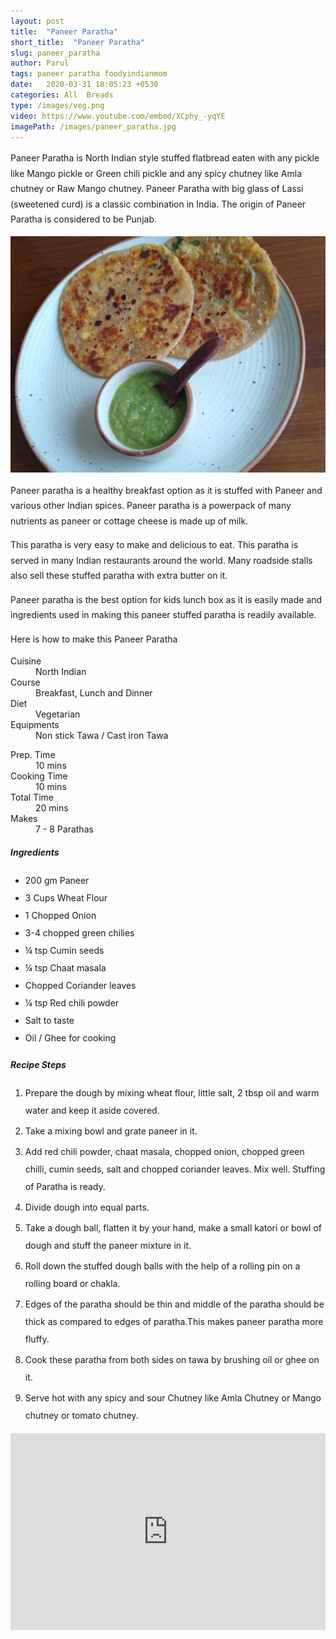 ```yaml
---
layout: post
title:  "Paneer Paratha"
short_title:  "Paneer Paratha"
slug: paneer_paratha
author: Parul
tags: paneer paratha foodyindianmom
date:   2020-03-31 18:05:23 +0530
categories: All  Breads
type: /images/veg.png
video: https://www.youtube.com/embed/XCphy_-yqYE
imagePath: /images/paneer_paratha.jpg
---
```

<p class="text-justify" style="line-height: 175%;">
Paneer Paratha is North Indian style stuffed flatbread eaten with any pickle like Mango pickle or Green chili pickle and any spicy chutney like Amla chutney or Raw Mango chutney. Paneer Paratha with big glass of Lassi (sweetened curd) is a classic combination in India. The origin of Paneer Paratha is considered to be Punjab.
</p>

<div class="row">
    <div class="col-md-12"><img src="../images/paneer_paratha.jpg" alt="" class="rounded img-fluid mb-2"></div>
</div>

<p class="text-justify" style="line-height: 175%;">
Paneer paratha is a healthy breakfast option as it is stuffed with Paneer and various other Indian spices. Paneer paratha is a powerpack of many nutrients as paneer or cottage cheese is made up of milk.
</p>

<p class="text-justify" style="line-height: 175%;">
This paratha is very easy to make and delicious to eat. This paratha is served in many Indian restaurants around the world. Many roadside stalls also sell these stuffed paratha with extra butter on it.
</p>

<p class="text-justify" style="line-height: 175%;">
Paneer paratha is the best option for kids lunch box as it is easily made and ingredients used in making this paneer stuffed paratha is readily available.
</p>

<p class="text-justify" style="line-height: 175%;">
Here is how to make this Paneer Paratha
</p>

<div class="row">
    <div class="col-md-6">
        <dl class="row">
            <dt class="col-sm-4">Cuisine</dt><dd class="col-sm-7">North Indian</dd>
            <dt class="col-sm-4">Course</dt><dd class="col-sm-7">Breakfast, Lunch and Dinner</dd>
            <dt class="col-sm-4">Diet</dt><dd class="col-sm-7">Vegetarian</dd>
            <dt class="col-sm-4">Equipments</dt><dd class="col-sm-7">Non stick Tawa / Cast iron Tawa</dd>
        </dl>
    </div>
    <div class="col-md-6">
        <dl class="row">
            <dt class="col-sm-5">Prep. Time</dt><dd class="col-sm-7">10 mins</dd>
            <dt class="col-sm-5">Cooking Time</dt><dd class="col-sm-7">10 mins</dd>
            <dt class="col-sm-5">Total Time</dt><dd class="col-sm-7">20 mins</dd>
            <dt class="col-sm-5">Makes</dt><dd class="col-sm-7">7 - 8 Parathas</dd>
        </dl>
    </div>
</div>

<div class="recipe-section-divider"></div>
<div class="row" id="ingredients">
    <div class="col-md-12"><h5 class="font-weight-bold">Ingredients</h5></div>
</div>
<div class="row">
    <div class="col-md-12">
        <ul class="post-list" style="line-height: 200%">
            <li>200 gm Paneer</li>
            <li>3 Cups Wheat Flour</li>
            <li>1 Chopped Onion</li>
            <li>3-4 chopped green chilies</li>
            <li>¼ tsp Cumin seeds</li>
            <li>¼ tsp Chaat masala</li>
            <li>Chopped Coriander leaves</li>
            <li>¼ tsp Red chili powder</li>
            <li>Salt to taste</li>
            <li>Oil / Ghee for cooking</li>
        </ul>
    </div>
</div>

<div class="recipe-section-divider"></div>
<div class="row" id="recipe">
    <div class="col-md-12"><h5 class="font-weight-bold">Recipe Steps</h5></div>
</div>
<div class="row">
    <div class="col-md-12">
        <ol class="post-list text-justify" style="line-height: 200%">
            <li style="margin-bottom:5px;">Prepare the dough by mixing wheat flour, little salt, 2 tbsp oil and warm water and keep it aside covered.</li>
            <li style="margin-bottom:5px;">Take a mixing bowl and grate paneer in it.</li>
            <li style="margin-bottom:5px;">Add red chili powder, chaat masala, chopped onion, chopped green chilli, cumin seeds, salt and chopped coriander leaves. Mix well. Stuffing of Paratha is ready.</li>
            <li style="margin-bottom:5px;">Divide dough into equal parts.</li>
            <li style="margin-bottom:5px;">Take a dough ball, flatten it by your hand, make a small katori or bowl of dough and stuff the paneer mixture in it.</li>
            <li style="margin-bottom:5px;">Roll down the stuffed dough balls with the help of a rolling pin on a rolling board or chakla.</li>
            <li style="margin-bottom:5px;">Edges of the paratha should be thin and middle of the paratha should be thick as compared to edges of paratha.This makes paneer paratha more fluffy.</li>
            <li style="margin-bottom:5px;">Cook these paratha from both sides on tawa by brushing oil or ghee on it.</li>
            <li style="margin-bottom:5px;">Serve hot with any spicy and sour Chutney like Amla Chutney or Mango chutney or tomato chutney.</li>
        </ol>
    </div>
</div>
<div class="row" id="video">
    <div class="col-md-12">
        <div class="embed-responsive embed-responsive-16by9">
            <iframe width="100%" height="315" src="https://www.youtube.com/embed/XCphy_-yqYE" frameborder="0" allow="accelerometer; autoplay; encrypted-media; gyroscope; picture-in-picture" allowfullscreen></iframe>
        </div>
    </div>
</div>
<br>
